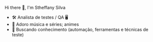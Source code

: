 Hi there 👋, I'm Stheffany Silva 
- 🛠 Analista de testes / QA 🖥
- 🎹 Adoro música e séries; animes
- 🔎 Buscando conhecimento (automação, ferramentas e técnicas de teste)



<!---
StheffanySilva/StheffanySilva is a ✨ special ✨ repository because its `README.md` (this file) appears on your GitHub profile.
You can click the Preview link to take a look at your changes.
--->
